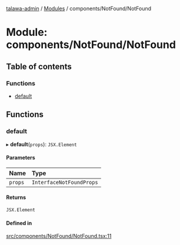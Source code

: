 [talawa-admin](../README.md) / [Modules](../modules.md) / components/NotFound/NotFound

# Module: components/NotFound/NotFound

## Table of contents

### Functions

- [default](components_NotFound_NotFound.md#default)

## Functions

### default

▸ **default**(`props`): `JSX.Element`

#### Parameters

| Name | Type |
| :------ | :------ |
| `props` | `InterfaceNotFoundProps` |

#### Returns

`JSX.Element`

#### Defined in

[src/components/NotFound/NotFound.tsx:11](https://github.com/disha1202/talawa-admin/blob/171fdd3/src/components/NotFound/NotFound.tsx#L11)

